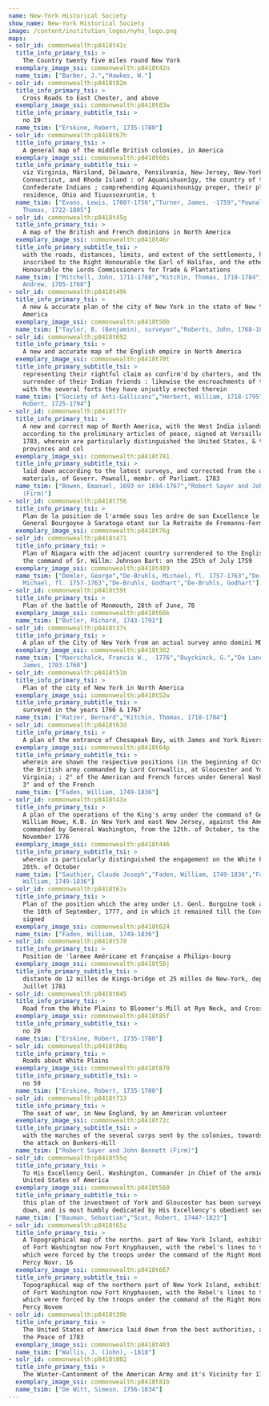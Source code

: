 ```yaml
---
name: New-York Historical Society
show_name: New-York Historical Society
image: /content/institution_logos/nyhs_logo.png
maps:
- solr_id: commonwealth:p8418t41c
  title_info_primary_tsi: > 
    The Country twenty five miles round New York
  exemplary_image_ssi: commonwealth:p8418t42n
  name_tsim: ["Barber, J.","Hawkes, W."]
- solr_id: commonwealth:p8418t82m
  title_info_primary_tsi: > 
    Cross Roads to East Chester, and above
  exemplary_image_ssi: commonwealth:p8418t83w
  title_info_primary_subtitle_tsi: > 
    no 19
  name_tsim: ["Erskine, Robert, 1735-1780"]
- solr_id: commonwealth:p8418t67h
  title_info_primary_tsi: > 
    A general map of the middle British colonies, in America
  exemplary_image_ssi: commonwealth:p8418t68s
  title_info_primary_subtitle_tsi: > 
    viz Virginia, Màriland, Dèlaware, Pensilvania, New-Jersey, New-York,
    Connecticut, and Rhode Island : of Aquanishuonîgy, the country of the
    Confederate Indians ; comprehending Aquanishounigy proper, their place of
    residence, Ohio and Tiuuxsoxruntie, t
  name_tsim: ["Evans, Lewis, 1700?-1756","Turner, James, -1759","Pownall,
    Thomas, 1722-1805"]
- solr_id: commonwealth:p8418t45g
  title_info_primary_tsi: > 
    A map of the British and French dominions in North America
  exemplary_image_ssi: commonwealth:p8418t46r
  title_info_primary_subtitle_tsi: > 
    with the roads, distances, limits, and extent of the settlements, humbly
    inscribed to the Right Honourable the Earl of Halifax, and the other Right
    Honourable the Lords Commissioners for Trade & Plantations
  name_tsim: ["Mitchell, John, 1711-1768","Kitchin, Thomas, 1718-1784","Millar,
    Andrew, 1705-1768"]
- solr_id: commonwealth:p8418t49k
  title_info_primary_tsi: > 
    A new & accurate plan of the city of New York in the state of New York in North
    America
  exemplary_image_ssi: commonwealth:p8418t50b
  name_tsim: ["Taylor, B. (Benjamin), surveyor","Roberts, John, 1768-1803"]
- solr_id: commonwealth:p8418t692
  title_info_primary_tsi: > 
    A new and accurate map of the English empire in North America
  exemplary_image_ssi: commonwealth:p8418t70t
  title_info_primary_subtitle_tsi: > 
    representing their rightful claim as confirm'd by charters, and the formal
    surrender of their Indian friends : likewise the encroachments of the French,
    with the several forts they have unjustly erected therein
  name_tsim: ["Society of Anti-Gallicans","Herbert, William, 1718-1795","Sayer,
    Robert, 1725-1794"]
- solr_id: commonwealth:p8418t77r
  title_info_primary_tsi: > 
    A new and correct map of North America, with the West India islands, divided
    according to the preliminary articles of peace, signed at Versailles, 20 Jan.
    1783, wherein are particularly distinguished the United States, & the several
    provinces and col
  exemplary_image_ssi: commonwealth:p8418t781
  title_info_primary_subtitle_tsi: > 
    laid down according to the latest surveys, and corrected from the original
    materials, of Goverr. Pownall, membr. of Parliamt. 1783
  name_tsim: ["Bowen, Emanuel, 1693 or 1694-1767","Robert Sayer and John Bennett
    (Firm)"]
- solr_id: commonwealth:p8418t756
  title_info_primary_tsi: > 
    Plan de la position de l'armée sous les ordre de son Excellence le Lieutenant
    General Bourgoyne à Saratoga etant sur la Retraite de Fremanns-Ferme
  exemplary_image_ssi: commonwealth:p8418t76g
- solr_id: commonwealth:p8418t471
  title_info_primary_tsi: > 
    Plan of Niagara with the adjacent country surrendered to the English army under
    the command of Sr. Willm: Johnson Bart: on the 25th of July 1759
  exemplary_image_ssi: commonwealth:p8418t489
  name_tsim: ["Demler, George","De-Bruhls, Michael, fl. 1757-1763","De-Bruhls,
    Michael, fl. 1757-1763","De-Bruhls, Godhart","De-Bruhls, Godhart"]
- solr_id: commonwealth:p8418t59t
  title_info_primary_tsi: > 
    Plan of the battle of Monmouth, 28th of June, 78
  exemplary_image_ssi: commonwealth:p8418t60k
  name_tsim: ["Butler, Richard, 1743-1791"]
- solr_id: commonwealth:p8418t37s
  title_info_primary_tsi: > 
    A plan of the City of New York from an actual survey anno domini MDCCLV
  exemplary_image_ssi: commonwealth:p8418t382
  name_tsim: ["Maerschalck, Francis W., -1776","Duyckinck, G.","De Lancey,
    James, 1703-1760"]
- solr_id: commonwealth:p8418t51m
  title_info_primary_tsi: > 
    Plan of the city of New York in North America
  exemplary_image_ssi: commonwealth:p8418t52w
  title_info_primary_subtitle_tsi: > 
    surveyed in the years 1766 & 1767
  name_tsim: ["Ratzer, Bernard","Kitchin, Thomas, 1718-1784"]
- solr_id: commonwealth:p8418t63d
  title_info_primary_tsi: > 
    A plan of the entrance of Chesapeak Bay, with James and York Rivers
  exemplary_image_ssi: commonwealth:p8418t64p
  title_info_primary_subtitle_tsi: > 
    wherein are shown the respective positions (in the beginning of October) 1° of
    the British army commanded by Lord Cornwallis, at Gloucester and York in
    Virginia; : 2° of the American and French forces under General Washington, :
    3° and of the French 
  name_tsim: ["Faden, William, 1749-1836"]
- solr_id: commonwealth:p8418t43x
  title_info_primary_tsi: > 
    A plan of the operations of the King's army under the command of General Sr.
    William Howe, K.B. in New York and east New Jersey, against the American forces
    commanded by General Washington, from the 12th. of October, to the 28th. of
    November 1776
  exemplary_image_ssi: commonwealth:p8418t446
  title_info_primary_subtitle_tsi: > 
    wherein is particularly distinguished the engagement on the White Plains, the
    28th. of October
  name_tsim: ["Sauthier, Claude Joseph","Faden, William, 1749-1836","Faden,
    William, 1749-1836"]
- solr_id: commonwealth:p8418t61v
  title_info_primary_tsi: > 
    Plan of the position which the army under Lt. Genl. Burgoine took at Saratoga on
    the 10th of September, 1777, and in which it remained till the Convention was
    signed
  exemplary_image_ssi: commonwealth:p8418t624
  name_tsim: ["Faden, William, 1749-1836"]
- solr_id: commonwealth:p8418t578
  title_info_primary_tsi: > 
    Position de 'larmee Américane et Française a Philips-bourg
  exemplary_image_ssi: commonwealth:p8418t58j
  title_info_primary_subtitle_tsi: > 
    distante de 12 milles de Kings-bridge et 25 milles de New-York, depuis le 6
    Juillet 1781
- solr_id: commonwealth:p8418t845
  title_info_primary_tsi: > 
    Road from the White Plains to Bloomer's Mill at Rye Neck, and Cross Roads
  exemplary_image_ssi: commonwealth:p8418t85f
  title_info_primary_subtitle_tsi: > 
    no 20
  name_tsim: ["Erskine, Robert, 1735-1780"]
- solr_id: commonwealth:p8418t86q
  title_info_primary_tsi: > 
    Roads about White Plains
  exemplary_image_ssi: commonwealth:p8418t870
  title_info_primary_subtitle_tsi: > 
    no 59
  name_tsim: ["Erskine, Robert, 1735-1780"]
- solr_id: commonwealth:p8418t713
  title_info_primary_tsi: > 
    The seat of war, in New England, by an American volunteer
  exemplary_image_ssi: commonwealth:p8418t72c
  title_info_primary_subtitle_tsi: > 
    with the marches of the several corps sent by the colonies, towards Boston, with
    the attack on Bunkers-Hill
  name_tsim: ["Robert Sayer and John Bennett (Firm)"]
- solr_id: commonwealth:p8418t55q
  title_info_primary_tsi: > 
    To His Excellency Genl. Washington, Commander in Chief of the armies of the
    United States of America
  exemplary_image_ssi: commonwealth:p8418t560
  title_info_primary_subtitle_tsi: > 
    this plan of the investment of York and Gloucester has been surveyed and laid
    down, and is most humbly dedicated by His Excellency's obedient servant
  name_tsim: ["Bauman, Sebastian","Scot, Robert, 1744?-1823"]
- solr_id: commonwealth:p8418t65z
  title_info_primary_tsi: > 
    A Topographical map of the northn. part of New York Island, exhibitg. the plan
    of Fort Washington now Fort Knyphausen, with the rebel's lines to the southward,
    which were forced by the troops under the command of the Right Honble. Earl
    Percy Novr. 16
  exemplary_image_ssi: commonwealth:p8418t667
  title_info_primary_subtitle_tsi: > 
    Topographical map of the northern part of New York Island, exhibiting the plan
    of Fort Washington now Fort Knyphausen, with the Rebel's lines to the southward,
    which were forced by the troops under the command of the Right Honourable Earl
    Percy Novem
- solr_id: commonwealth:p8418t39b
  title_info_primary_tsi: > 
    The United States of America laid down from the best authorities, agreeable to
    the Peace of 1783
  exemplary_image_ssi: commonwealth:p8418t403
  name_tsim: ["Wallis, J. (John), -1818"]
- solr_id: commonwealth:p8418t802
  title_info_primary_tsi: > 
    The Winter-Cantonment of the American Army and it's Vicinity for 1783
  exemplary_image_ssi: commonwealth:p8418t81b
  name_tsim: ["De Witt, Simeon, 1756-1834"]
---
```

